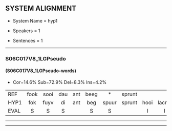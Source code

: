 
## SYSTEM ALIGNMENT

- System Name = hyp1

- Speakers = 1

- Sentences = 1

---

### S06C017V8_1LGPseudo

#### (S06C017V8_1LGPseudo-words)

- Cor=14.6%	Sub=72.9%	Del=8.3%	Ins=4.2%

|  |  |  |  |  |  |  |  |  |  |  |  |  |  |  |  |  |  |  |  |  |  |  |  |  |  |  |  |  |  |  |  |  |  |  |  |  |  |  |  |  |  |  |  |  |  |  |  |  |
|:--- |:---:|:---:|:---:|:---:|:---:|:---:|:---:|:---:|:---:|:---:|:---:|:---:|:---:|:---:|:---:|:---:|:---:|:---:|:---:|:---:|:---:|:---:|:---:|:---:|:---:|:---:|:---:|:---:|:---:|:---:|:---:|:---:|:---:|:---:|:---:|:---:|:---:|:---:|:---:|:---:|:---:|:---:|:---:|:---:|:---:|:---:|:---:|:---:|
| REF | fook | sooi | dau | ant | beeg | * | sprunt |  |  | hool | larst | vout | * | zwoei | fam | rachts | vaap | sprieuw | keng | swoers | doer | plirt | jien | blard | guul | hoekt | neeuw | noork | vid | zans | leum | haans | spaai | sjalt | heik | sank | roen | frijk | * | * | eem | schard | * | * | grek | dron | snaaf | stuid |
| HYP1 | fok | fuyv | di | ant | beg | spuur | sprunt | hooi | lacrst | fout | swo | swoi | fan | reik | of | ze | vap | spril | kenn | swoers | doer |  | pelierd | jeblart | guu | oek | leel | nork | vid | sons | lem | hans | spay | sialt | hek | sank |  |  |  | roon | frejk | uh | ea | één | grandsrek | drom | snaaf | stuik |
| EVAL | S | S | S |  | S | S |  | I | I | S | S | S | S | S | S | S | S | S | S |  |  | D | S | S | S | S | S | S |  | S | S | S | S | S | S |  | D | D | D | S | S | S | S | S | S | S |  | S |
---

---
